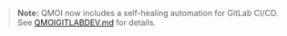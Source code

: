  
> **Note:** QMOI now includes a self-healing automation for GitLab CI/CD. See [QMOIGITLABDEV.md](./QMOIGITLABDEV.md) for details. 